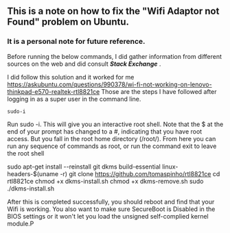 ##  This is a note on how to fix the "Wifi Adaptor not Found" problem on Ubuntu. 
### It is a personal note for future reference.

Before running the below commands, I did gather information from different sources on the web and did consult ***Stack Exchange*** .

I did follow this solution and it worked for me https://askubuntu.com/questions/990378/wi-fi-not-working-on-lenovo-thinkpad-e570-realtek-rtl8821ce
Those are the steps I have followed after logging in as a super user in the command line.

```
sudo-i
```
Run sudo -i. This will give you an interactive root shell. Note that the $ at the end of your prompt has changed to a #, indicating that you have root access. But you fall in the root home directory (/root/). From here you can run any sequence of commands as root, or run the command exit to leave the root shell
 
 
sudo apt-get install --reinstall git dkms build-essential linux-headers-$(uname -r) git clone https://github.com/tomaspinho/rtl8821ce cd rtl8821ce chmod +x dkms-install.sh chmod +x dkms-remove.sh sudo ./dkms-install.sh
 
 
After this is completed successfully, you should reboot and find that your Wifi is working.
You also want to make sure SecureBoot is Disabled in the BIOS settings or it won't let you load the unsigned self-complied kernel module.P